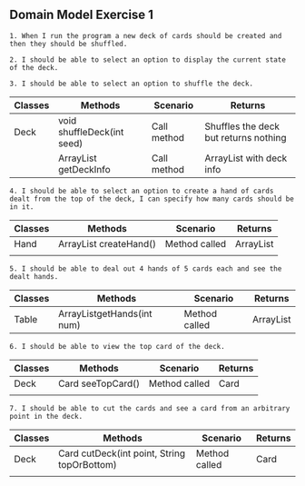 ## Domain Model Exercise 1

```
1. When I run the program a new deck of cards should be created and then they should be shuffled.

2. I should be able to select an option to display the current state of the deck.

3. I should be able to select an option to shuffle the deck.
```

| Classes | Methods                       | Scenario    | Returns                               |
|---------|-------------------------------|-------------|---------------------------------------|
| Deck    | void shuffleDeck(int seed)    | Call method | Shuffles the deck but returns nothing |
|         | ArrayList<String> getDeckInfo | Call method | ArrayList<String> with deck info      |


```
4. I should be able to select an option to create a hand of cards dealt from the top of the deck, I can specify how many cards should be in it.

```

| Classes | Methods                      | Scenario      | Returns         |
|---------|------------------------------|---------------|-----------------|
| Hand    | ArrayList<Card> createHand() | Method called | ArrayList<Card> |
|         |                              |               |                 |


```
5. I should be able to deal out 4 hands of 5 cards each and see the dealt hands.
```

| Classes | Methods                          | Scenario      | Returns         |
|---------|----------------------------------|---------------|-----------------|
| Table   | ArrayList<Hand>getHands(int num) | Method called | ArrayList<Hand> |


```
6. I should be able to view the top card of the deck.
```

| Classes | Methods           | Scenario      | Returns |
|---------|-------------------|---------------|---------|
| Deck    | Card seeTopCard() | Method called | Card    |
|         |                   |               |         |


```
7. I should be able to cut the cards and see a card from an arbitrary point in the deck.
```

| Classes | Methods                                     | Scenario      | Returns |
|---------|---------------------------------------------|---------------|---------|
| Deck    | Card cutDeck(int point, String topOrBottom) | Method called | Card    |
|         |                                             |               |         |
